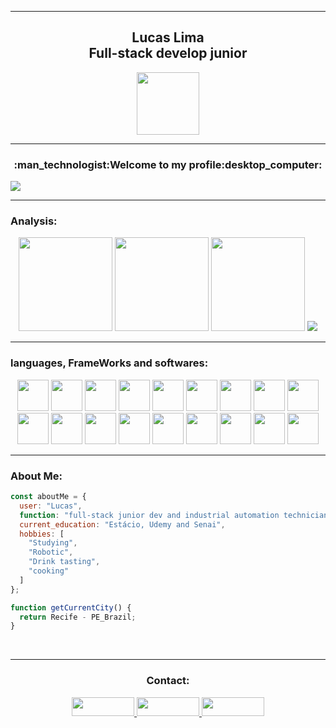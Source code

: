 <hr>
<div align="center">
  <h2><b>Lucas Lima</b><br>Full-stack develop junior</h2>
  <img width="100px" src="https://user-images.githubusercontent.com/99892157/166800600-3d31e845-4d18-4286-b5c3-5a7230fb7ff0.svg">
</div>
<hr>
<div align="center">
  <h3>:man_technologist:Welcome to my profile:desktop_computer:</h3>
</div>
<img src="https://user-images.githubusercontent.com/99892157/166859475-a8e24b6b-99c6-4e7d-a0d4-186c4bb0c930.gif">
<br>
<hr>
<h3><b>Analysis:</b></h3>
<div align="center">
    <img height="150px"src="https://github-readme-stats.vercel.app/api?username=LucasLima004&show_icons=true&theme=dark&hide">
    <img height="150px"src="https://github-readme-streak-stats.herokuapp.com?user=LucasLima004&theme=dark&hide_border=false">
    <img height="150px"src="https://github-readme-stats.vercel.app/api/top-langs/?username=LucasLima004&compact&langs_count=8&theme=dark&hide">
    <img src="https://activity-graph.herokuapp.com/graph?username=Ashutosh00710&theme=react-dark">
</div>
<hr>
<h3>languages, FrameWorks and softwares:</h3>
<div align="center">
  <img height="50px"  src="https://user-images.githubusercontent.com/99892157/166745116-59d342da-738b-4fdd-8a74-d74137b5f510.svg">
  <img height="50px"  src="https://user-images.githubusercontent.com/99892157/166745771-0943d652-e527-41c7-9e79-c2ff747eef5d.svg">
  <img height="50px"  src="https://user-images.githubusercontent.com/99892157/166746101-237043c8-4478-467e-88ff-b3ae587f12e4.svg">
  <img height="50px"  src="https://user-images.githubusercontent.com/99892157/166746391-ba11dda1-39d0-42b3-aee9-a2db578b2190.svg">
  <img height="50px"  src="https://user-images.githubusercontent.com/99892157/166746752-b9d48fc1-f3d8-4fd1-8d1a-ece32ab29685.svg">
  <img height="50px"  src="https://user-images.githubusercontent.com/99892157/166746932-c567ee3f-f259-4097-b0e5-cc093025b108.svg">
  <img height="50px"  src="https://user-images.githubusercontent.com/99892157/166747249-960f0840-95e1-473e-bbf6-c0b0622b91ea.svg">
  <img height="50px"  src="https://user-images.githubusercontent.com/99892157/166747578-38d3ded3-a437-43ce-92bb-bd2597b35b07.svg">
  <img height="50px"  src="https://user-images.githubusercontent.com/99892157/166747932-1a79d88a-cc28-4aff-90c8-518f1bb13746.svg">
  <br>
  <img height="50px"  src="https://user-images.githubusercontent.com/99892157/166748032-a1a9b666-7e4e-45af-85c0-9331db3723c2.svg">
  <img height="50px"  src="https://user-images.githubusercontent.com/99892157/166748135-9e88d1a4-ba8d-4ac5-b4d9-11cc4a79db16.svg">
  <img height="50px"  src="https://user-images.githubusercontent.com/99892157/166748287-2835c3a4-ca98-4cef-8d4a-6871f7238486.svg">
  <img height="50px"  src="https://user-images.githubusercontent.com/99892157/166748447-d0e9ba47-eda4-4ee2-9491-fa3952606b74.svg">
  <img height="50px"  src="https://user-images.githubusercontent.com/99892157/166748669-e88f8078-4a79-4ba0-9fc4-df75fa700f9e.svg">
  <img height="50px"  src="https://user-images.githubusercontent.com/99892157/166748966-70797f26-5868-4b8f-88c7-54b8d8346731.svg">  
  <img height="50px"  src="https://user-images.githubusercontent.com/99892157/166749277-7f81af9f-288b-499e-80d0-74f06782f8ce.svg"> 
  <img height="50px"  src="https://user-images.githubusercontent.com/99892157/166749505-293c2e67-1ec2-4083-8d3e-a4d2fc0a060d.svg"> 
  <img height="50px"  src="https://user-images.githubusercontent.com/99892157/166749649-3ec7b4e1-81f0-4e51-a01b-72d3d2eb38c7.svg"> 
</div>
<hr>
<h3 align="left">About Me:</h3>


```js
const aboutMe = {
  user: "Lucas",
  function: "full-stack junior dev and industrial automation technician",
  current_education: "Estácio, Udemy and Senai",
  hobbies: [
    "Studying",
    "Robotic",
    "Drink tasting",
    "cooking"
  ]
};

function getCurrentCity() {
  return Recife - PE_Brazil;
}

```
<br>
<hr>
<div align="center">
  <h3><b>Contact:</b></h3>
  <a href="https://api.whatsapp.com/send?phone=5581992160054&text=Ol%C3%A1%2C%20estou%20interessado(a)%20nos%20seus%20servi%C3%A7os." target="_blank">
    <img width="100px" height="30px" src="https://img.shields.io/badge/WhatsApp-25D366?style=for-the-badge&logo=whatsapp&logoColor=white">
  </a>
  <a target="_blank" href="mailto:lucaslima004@gmail.com">
     <img width="100px" height="30px" src="https://img.shields.io/badge/Gmail-D14836?style=for-the-badge&logo=gmail&logoColor=white">
  </a>
  <a target="_blank" href="https://www.linkedin.com/in/lucas-lima-6129a4226">
    <img width="100px" height="30px"  src="https://img.shields.io/badge/LinkedIn-0077B5?style=for-the-badge&logo=linkedin&logoColor=white">
  </a> 
</div>
